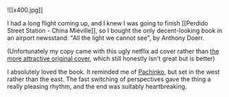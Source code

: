![[x400.jpg]]

I had a long flight coming up, and I knew I was going to finish [[Perdido Street Station - China Miéville]], so I bought the only decent-looking book in an airport newsstand: "All the light we cannot see", by Anthony Doerr. 

(Unfortunately my copy came with this ugly netflix ad cover rather than [the more attractive original cover](https://m.media-amazon.com/images/I/81RBTG28sCL._AC_UF1000,1000_QL80_.jpg), which still honestly isn't great but is better)

I absolutely loved the book. It reminded me of [Pachinko](https://en.wikipedia.org/wiki/Pachinko_(novel)), but set in the west rather than the east. The fast switching of perspectives gave the thing a really pleasing rhythm, and the end was suitably heartbreaking.